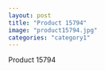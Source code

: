 ```yaml
---
layout: post
title: "Product 15794"
image: "product15794.jpg"
categories: "category1"
---
```

Product 15794

